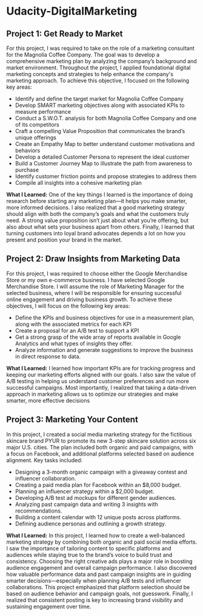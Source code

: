 # Udacity-DigitalMarketing

## Project 1: Get Ready to Market
For this project, I was required to take on the role of a marketing consultant for the Magnolia Coffee Company. The goal was to develop a comprehensive marketing plan by analyzing the company’s background and market environment. Throughout the project, I applied foundational digital marketing concepts and strategies to help enhance the company's marketing approach. To achieve this objective, I focused on the following key areas:
 * Identify and define the target market for Magnolia Coffee Company
 * Develop SMART marketing objectives along with associated KPIs to measure performance
 * Conduct a S.W.O.T. analysis for both Magnolia Coffee Company and one of its competitors
 * Craft a compelling Value Proposition that communicates the brand’s unique offerings
 * Create an Empathy Map to better understand customer motivations and behaviors
 * Develop a detailed Customer Persona to represent the ideal customer
 * Build a Customer Journey Map to illustrate the path from awareness to purchase
 * Identify customer friction points and propose strategies to address them
 * Compile all insights into a cohesive marketing plan

__What I Learned:__ One of the key things I learned is the importance of doing research before starting any marketing plan—it helps you make smarter, more informed decisions. I also realized that a good marketing strategy should align with both the company’s goals and what the customers truly need. A strong value proposition isn’t just about what you’re offering, but also about what sets your business apart from others. Finally, I learned that turning customers into loyal brand advocates depends a lot on how you present and position your brand in the market.

## Project 2: Draw Insights from Marketing Data
For this project, I was required to choose either the Google Merchandise Store or my own e-commerce business. I have selected Google Merchandise Store. I will assume the role of Marketing Manager for the selected business, where I will be responsible for ensuring successful online engagement and driving business growth. To achieve these objectives, I will focus on the following key areas:
  * Define the KPIs and business objectives for use in a measurement plan, along with the associated metrics for each KPI
  * Create a proposal for an A/B test to support a KPI
  * Get a strong grasp of the wide array of reports available in Google Analytics and what types of insights they offer.
  * Analyze information and generate suggestions to improve the business in direct response to data.

__What I Learned:__ I learned how important KPIs are for tracking progress and keeping our marketing efforts aligned with our goals. I also saw the value of A/B testing in helping us understand customer preferences and run more successful campaigns. Most importantly, I realized that taking a data-driven approach in marketing allows us to optimize our strategies and make smarter, more effective decisions

## Project 3: Marketing Your Content
In this project, I created a social media marketing strategy for the fictitious skincare brand PYUR to promote its new 3-step skincare solution across six major U.S. cities. The plan included both organic and paid campaigns, with a focus on Facebook, and additional platforms selected based on audience alignment.
Key tasks included:
 * Designing a 3-month organic campaign with a giveaway contest and influencer collaboration.
 * Creating a paid media plan for Facebook within an $8,000 budget.
 * Planning an influencer strategy within a $2,000 budget.
 * Developing A/B test ad mockups for different gender audiences.
 * Analyzing past campaign data and writing 3 insights with recommendations.
 * Building a content calendar with 12 unique posts across platforms.
 * Defining audience personas and outlining a growth strategy.

__What I Learned:__ In this project, I learned how to create a well-balanced marketing strategy by combining both organic and paid social media efforts. I saw the importance of tailoring content to specific platforms and audiences while staying true to the brand’s voice to build trust and consistency. Choosing the right creative ads plays a major role in boosting audience engagement and overall campaign performance. I also discovered how valuable performance data and past campaign insights are in guiding smarter decisions—especially when planning A/B tests and influencer collaborations. This project emphasized that platform selection should be based on audience behavior and campaign goals, not guesswork. Finally, I realized that consistent posting is key to increasing brand visibility and sustaining engagement over time.






